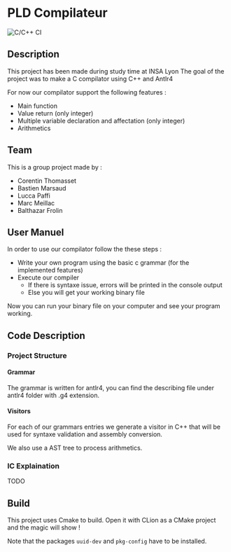 # PLD Compilateur
![C/C++ CI](https://github.com/CorentinTh/pld-comp/workflows/C/C++%20CI/badge.svg)

## Description

This project has been made during study time at INSA Lyon
The goal of the project was to make a C compilator using C++ and Antlr4

For now our compilator support the following features :
* Main function
* Value return (only integer)
* Multiple variable declaration and affectation (only integer)
* Arithmetics

## Team

This is a group project made by :
* Corentin Thomasset
* Bastien Marsaud
* Lucca Paffi
* Marc Meillac
* Balthazar Frolin

## User Manuel

In order to use our compilator follow the these steps :
* Write your own program using the basic c grammar (for the implemented features)
* Execute our compiler 
  * If there is syntaxe issue, errors will be printed in the console output
  * Else you will get your working binary file

Now you can run your binary file on your computer and see your program working.

## Code Description

### Project Structure

#### Grammar

The grammar is written for antlr4, you can find the describing file under antlr4 folder with .g4 extension.

#### Visitors

For each of our grammars entries we generate a visitor in C++ that will be used for syntaxe validation and assembly conversion.

We also use a AST tree to process arithmetics.

### IC Explaination

TODO

## Build
This project uses Cmake to build. Open it with CLion as a CMake project and the magic will show !

Note that the packages `uuid-dev` and `pkg-config` have to be installed.
